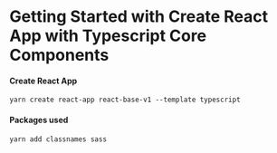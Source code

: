 # Getting Started with Create React App with Typescript Core Components


#### Create React App
```
yarn create react-app react-base-v1 --template typescript
```
#### Packages used 
```
yarn add classnames sass
```
